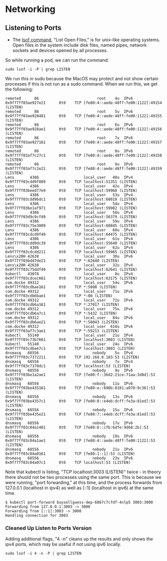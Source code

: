 # Networking

## Listening to Ports

* The [lsof command](https://en.wikipedia.org/wiki/Lsof), "List Open Files," is for unix-like operating systems. Open files in the system include disk files, named pipes, network sockets and devices opened by all processes.

So while running a pod, we can run the command:

```
sudo lsof -i -P | grep LISTEN 
```
We run this in sudo because the MacOS may protect and not show certain processes if this is not run as a sudo command.  When we run this, we get the following:

```
remoted      86                          root    4u  IPv6 0x9f77ff03ae927e21      0t0    TCP [fe80:4::aede:48ff:fe00:1122]:49154 (LISTEN)
remoted      86                          root    5u  IPv6 0x9f77ff03ae928481      0t0    TCP [fe80:4::aede:48ff:fe00:1122]:49155 (LISTEN)
remoted      86                          root    6u  IPv6 0x9f77ff03ae928ae1      0t0    TCP [fe80:4::aede:48ff:fe00:1122]:49156 (LISTEN)
remoted      86                          root    7u  IPv6 0x9f77ff03ae927161      0t0    TCP [fe80:4::aede:48ff:fe00:1122]:49157 (LISTEN)
remoted      86                          root    8u  IPv6 0x9f77ff03af7c27c1      0t0    TCP [fe80:4::aede:48ff:fe00:1122]:49158 (LISTEN)
remoted      86                          root    9u  IPv6 0x9f77ff03af7c2e21      0t0    TCP [fe80:4::aede:48ff:fe00:1122]:49159 (LISTEN)
Lens       4386                    local_user   40u  IPv4 0x9f77ff03cdd9f089      0t0    TCP localhost:51351 (LISTEN)
Lens       4386                    local_user   42u  IPv4 0x9f77ff03beed77e9      0t0    TCP localhost:59968 (LISTEN)
Lens       4386                    local_user   53u  IPv4 0x9f77ff03cdd9bdc1      0t0    TCP localhost:60010 (LISTEN)
Lens       4386                    local_user   54u  IPv4 0x9f77ff03be1af971      0t0    TCP localhost:59982 (LISTEN)
Lens       4386                    local_user   58u  IPv4 0x9f77ff03d9c9cf49      0t0    TCP localhost:56379 (LISTEN)
Lens       4386                    local_user   59u  IPv4 0x9f77ff03c75e3089      0t0    TCP localhost:60845 (LISTEN)
Lens       4386                    local_user   60u  IPv4 0x9f77ff03cdcd9f49      0t0    TCP localhost:64475 (LISTEN)
Lens       4386                    local_user   61u  IPv4 0x9f77ff03cdd9dc39      0t0    TCP localhost:55640 (LISTEN)
Lens       4386                    local_user   62u  IPv4 0x9f77ff03cdcdd211      0t0    TCP localhost:59965 (LISTEN)
Lens\x20H 42638                    local_user   30u  IPv6 0x9f77ff03bdd7de21      0t0    TCP *:62640 (LISTEN)
Lens\x20H 42638                    local_user   32u  IPv4 0x9f77ff03c75ddf49      0t0    TCP localhost:62641 (LISTEN)
kubectl   43078                    local_user    8u  IPv4 0x9f77ff03cdcec661      0t0    TCP localhost:63175 (LISTEN)
com.docke 49312                    local_user   54u  IPv6 0x9f77ff03cdbae161      0t0    TCP *:5000 (LISTEN)
com.docke 49312                    local_user   71u  IPv6 0x9f77ff03cdb6bae1      0t0    TCP *:80 (LISTEN)
com.docke 49312                    local_user   72u  IPv6 0x9f77ff03cdb6a161      0t0    TCP *:27017 (LISTEN)
com.docke 49312                    local_user   75u  IPv6 0x9f77ff03cdb6a7c1      0t0    TCP *:5432 (LISTEN)
com.docke 49312                    local_user   84u  IPv6 0x9f77ff03cdb6ae21      0t0    TCP *:58043 (LISTEN)
com.docke 49312                    local_user  618u  IPv6 0x9f77ff03af7c3ae1      0t0    TCP *:59213 (LISTEN)
kubectl   55140                    local_user   21u  IPv4 0x9f77ff03c73b7661      0t0    TCP localhost:3003 (LISTEN)
kubectl   55140                    local_user   24u  IPv6 0x9f77ff03cdbae7c1      0t0    TCP localhost:3003 (LISTEN)
dnsmasq   68556                        nobody    5u  IPv4 0x9f77ff03c7372211      0t0    TCP 192.168.0.103:53 (LISTEN)
dnsmasq   68556                        nobody    7u  IPv4 0x9f77ff03c7370dc1      0t0    TCP localhost:53 (LISTEN)
dnsmasq   68556                        nobody    9u  IPv6 0x9f77ff03be1a2ae1      0t0    TCP [fe80:f::36d2:21ce:71aa:3d8d]:53 (LISTEN)
dnsmasq   68556                        nobody   11u  IPv6 0x9f77ff03be435161      0t0    TCP [fe80:e::690b:8101:a070:9c36]:53 (LISTEN)
dnsmasq   68556                        nobody   13u  IPv6 0x9f77ff03be4357c1      0t0    TCP [fe80:8::e4eb:dcff:fe3a:81ed]:53 (LISTEN)
dnsmasq   68556                        nobody   15u  IPv6 0x9f77ff03be435e21      0t0    TCP [fe80:7::e4eb:dcff:fe3a:81ed]:53 (LISTEN)
dnsmasq   68556                        nobody   17u  IPv6 0x9f77ff03c04a1481      0t0    TCP [fe80:6::cfb:6dfe:9d68:2b]:53 (LISTEN)
dnsmasq   68556                        nobody   19u  IPv6 0x9f77ff03c04a1ae1      0t0    TCP [fe80:4::aede:48ff:fe00:1122]:53 (LISTEN)
dnsmasq   68556                        nobody   21u  IPv6 0x9f77ff03c04a0161      0t0    TCP [fe80:1::1]:53 (LISTEN)
dnsmasq   68556                        nobody   23u  IPv6 0x9f77ff03c04a07c1      0t0    TCP localhost:53 (LISTEN)
```
Note that kubectl is listing, "TCP localhost:3003 (LISTEN)" twice - in theory there shuold not be two processes using the same port.  This is because we were running, "port forwarding," at this time, and the process forwards from 127.0.0.1 (localhost in ipv4) as well as [::1] (localhost in ipv6) at the same time.

```
$ kubectl port-forward buysellguess-dep-6867c7cfdf-4nlp5 3003:3000
Forwarding from 127.0.0.1:3003 -> 3000
Forwarding from [::1]:3003 -> 3000
Handling connection for 3003
```

### Cleaned Up Listen to Ports Version

Adding additional flags, "4 -n" cleans up the results and only shows the ipv4 ports, which may be useful if not using ipv6 locally.

```
sudo lsof -i 4 -n -P | grep LISTEN
```